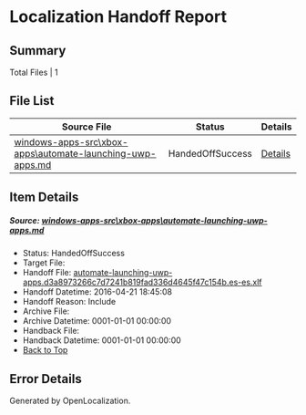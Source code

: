 # <a name='report-top'></a> Localization Handoff Report

## Summary
 Total Files | 1

## File List
 Source File | Status | Details 
 ----------- | ------ | ------- 
 [windows-apps-src\xbox-apps\automate-launching-uwp-apps.md](https://github.com/Microsoft/windows-apps/blob/dd1c342c45e03121171c78641565391ad8f06f22/windows-apps-src/xbox-apps/automate-launching-uwp-apps.md) | HandedOffSuccess | [Details](#f5fb2188a554ed4f813773da9a3ef89d6ccb89d33745)

## Item Details
##### <a name='f5fb2188a554ed4f813773da9a3ef89d6ccb89d33745'></a> Source: [windows-apps-src\xbox-apps\automate-launching-uwp-apps.md](https://github.com/Microsoft/windows-apps/blob/dd1c342c45e03121171c78641565391ad8f06f22/windows-apps-src/xbox-apps/automate-launching-uwp-apps.md)
* Status: HandedOffSuccess
* Target File: 
* Handoff File: [automate-launching-uwp-apps.d3a8973266c7d7241b819fad336d4645f47c154b.es-es.xlf](https://github.com/Microsoft/WDG.handoff/blob/61200ffef8e95b404ef5ccd4113024309108ad00/ol-handoff/Microsoft/windows-apps.es-es/master/automate-launching-uwp-apps.d3a8973266c7d7241b819fad336d4645f47c154b.es-es.xlf)
* Handoff Datetime: 2016-04-21 18:45:08
* Handoff Reason: Include
* Archive File: 
* Archive Datetime: 0001-01-01 00:00:00
* Handback File: 
* Handback Datetime: 0001-01-01 00:00:00
* [Back to Top](#report-top)


## Error Details

Generated by OpenLocalization.

